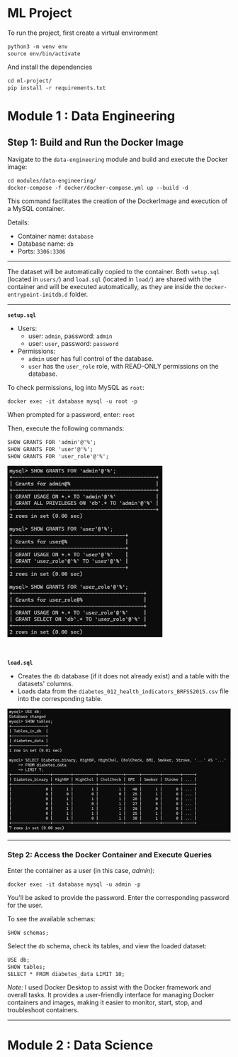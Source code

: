 
# ML Project

To run the project, first create a virtual environment

```
python3 -m venv env
source env/bin/activate
```
And install the dependencies
```
cd ml-project/
pip install -r requirements.txt
```

# Module 1 : Data Engineering

## Step 1: Build and Run the Docker Image

Navigate to the `data-engineering` module and build and execute the Docker image:

```
cd modules/data-engineering/
docker-compose -f docker/docker-compose.yml up --build -d 
```

This command facilitates the creation of the DockerImage and execution of a MySQL container.

Details:
- Container name: `database`
- Database name: `db`
- Ports: `3306:3306`

---

The dataset will be automatically copied to the container.
Both `setup.sql` (located in `users/`) and `load.sql` (located in `load/`) are shared with the container and will be executed automatically, as they are inside the `docker-entrypoint-initdb.d` folder.

---

**`setup.sql`**

* Users:
    * user: `admin`, password: `admin`
    * user: `user`, password: `password`
* Permissions:
    * `admin` user has full control of the database.
    * `user` has the `user_role` role, with READ-ONLY permissions on the database.

To check permissions, log into MySQL as `root`:

```
docker exec -it database mysql -u root -p
```

When prompted for a password, enter: `root`

Then, execute the following commands:

```
SHOW GRANTS FOR 'admin'@'%';
SHOW GRANTS FOR 'user'@'%';
SHOW GRANTS FOR 'user_role'@'%'; 
```

<img src="res/db_user_permissions.png" alt="db user permissions" width="350">

&nbsp;


**`load.sql`**

- Creates the `db` database (if it does not already exist) and a table with the datasets' columns.
- Loads data from the `diabetes_012_health_indicators_BRFSS2015.csv` file into the corresponding table.

![alt text](res/db_tables.png)

---

### Step 2: Access the Docker Container and Execute Queries

Enter the container as a user (in this case, _admin_):

```
docker exec -it database mysql -u admin -p
```

You'll be asked to provide the password. Enter the corresponding password for the user.

To see the available schemas:

```
SHOW schemas;
```

Select the `db` schema, check its tables, and view the loaded dataset:

```
USE db;
SHOW tables;
SELECT * FROM diabetes_data LIMIT 10;
```

*Note:* I used Docker Desktop to assist with the Docker framework and overall tasks. It provides a user-friendly interface for managing Docker containers and images, making it easier to monitor, start, stop, and troubleshoot containers.

---

# Module 2 : Data Science

